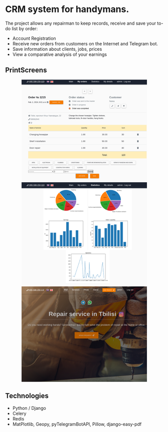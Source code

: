 <h1>CRM system for handymans.</h1>

<p>The project allows any repairman to keep records, receive and
save your to-do list by order:</p>

<ul>
<li>Account Registration
<li>Receive new orders from customers on the Internet and Telegram bot.
<li>Save information about clients, jobs, prices
<li>View a comparative analysis of your earnings
</ul>

<h2>PrintScreens</h2>
<p align=center>
<img src="https://github.com/alp-rostov/sakhlis/blob/master/web/media/images/2.png" width="400"><br>
<img src="https://github.com/alp-rostov/sakhlis/blob/master/web/media/images/3.png" width="400"><br>
<img src="https://github.com/alp-rostov/sakhlis/blob/master/web/media/images/4.png" width="400">
</p>
  
<h2>Technologies</h2>
<ul>
<li>Python / Django</li>
<li>Celery </li>
<li>Redis</li>
<li>MatPlotlib, Geopy, pyTelegramBotAPI, Pillow, django-easy-pdf </li>  
</ul>


